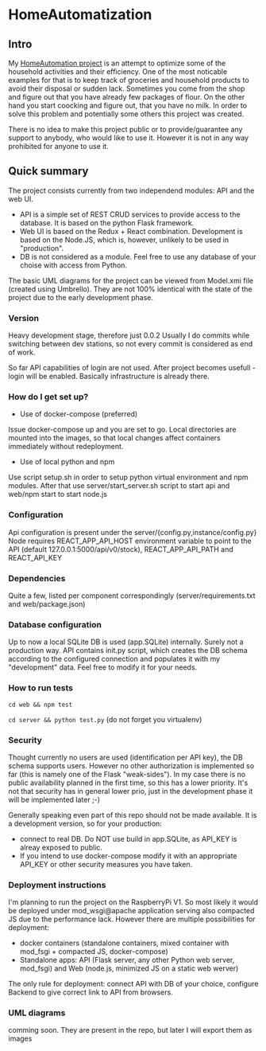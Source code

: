 # HomeAutomatization #

## Intro
My [HomeAutomation project](https://bitbucket.org/goncharovartem/homeautomation) is an attempt to optimize some of 
the household activities and their efficiency. 
One of the most noticable examples for that is to keep track of 
groceries and household products to avoid their disposal or sudden lack. 
Sometimes you come from the shop and figure out that you have already few packages of flour. 
On the other hand you start coocking and figure out, that you have no milk. 
In order to solve this problem and potentially some others this project was created.

There is no idea to make this project public or to provide/guarantee any support to anybody, who would like to use it. 
However it is not in any way prohibited for anyone to use it.

## Quick summary ##

The project consists currently from two independend modules: API and the web UI.

* API is a simple set of REST CRUD services to provide access to the database. It is based on the python Flask framework.
* Web UI is based on the Redux + React combination. Development is based on the Node.JS, which is, however, unlikely to be used in "production".
* DB is not considered as a module. Feel free to use any database of your choise with access from Python.

The basic UML diagrams for the project can be viewed from Model.xmi file (created using Umbrello). They are not 100% identical with the state of the project due to the early development phase.

### Version

Heavy development stage, therefore just 0.0.2
Usually I do commits while switching between dev stations, so not every commit is considered as end of work.

So far API capabilities of login are not used. After project becomes usefull - login will be enabled. Basically infrastructure is already there.


### How do I get set up? ###

* Use of docker-compose (preferred)

Issue docker-compose up and you are set to go. Local directories are mounted into the images,
so that local changes affect containers immediately without redeployment.

* Use of local python and npm

Use script setup.sh in order to setup python virtual environment and npm modules.
After that use server/start_server.sh script to start api and web/npm start to start node.js


### Configuration ###

Api configuration is present under the server/{config.py,instance/config.py}
Node requires REACT_APP_API_HOST environment variable to point to the API (default 127.0.0.1:5000/api/v0/stock), REACT_APP_API_PATH and REACT_API_KEY

### Dependencies ###

Quite a few, listed per component correspondingly (server/requirements.txt and web/package.json)

### Database configuration ###

Up to now a local SQLite DB is used (app.SQLite) internally. Surely not a production way. API contains init.py script, which creates the DB schema according to the configured connection and populates it with my "development" data. Feel free to modify it for your needs.

### How to run tests ###

`cd web && npm test`

`cd server && python test.py` (do not forget you virtualenv)

### Security ###

Thought currently no users are used (identification per API key), the DB schema supports users. 
However no other authorization is implemented so far (this is namely one of the Flask "weak-sides"). 
In my case there is no public availability planned in the first time, so this has a lower priority. 
It's not that security has in general lower prio, just in the development phase it will be implemented later ;-)

Generally speaking even part of this repo should not be made available. 
It is a development version, so for your production:

* connect to real DB. Do NOT use build in app.SQLite, as API_KEY is alreay exposed to public.
* If you intend to use docker-compose modify it with an appropriate API_KEY or other security measures you have taken.

### Deployment instructions ###

I'm planning to run the project on the RaspberryPi V1. So most likely it would be deployed under mod_wsgi@apache application serving also compacted JS due to the performance lack. However there are multiple possibilities for deployment:
* docker containers (standalone containers, mixed container with mod_fsgi + compacted JS, docker-compose)
* Standalone apps: API (Flask server, any other Python web server, mod_fsgi) and Web (node.js, minimized JS on a static web werver)

The only rule for deployment: connect API with DB of your choice, configure Backend to give correct link to API from browsers.

### UML diagrams

comming soon. They are present in the repo, but later I will export them as images
